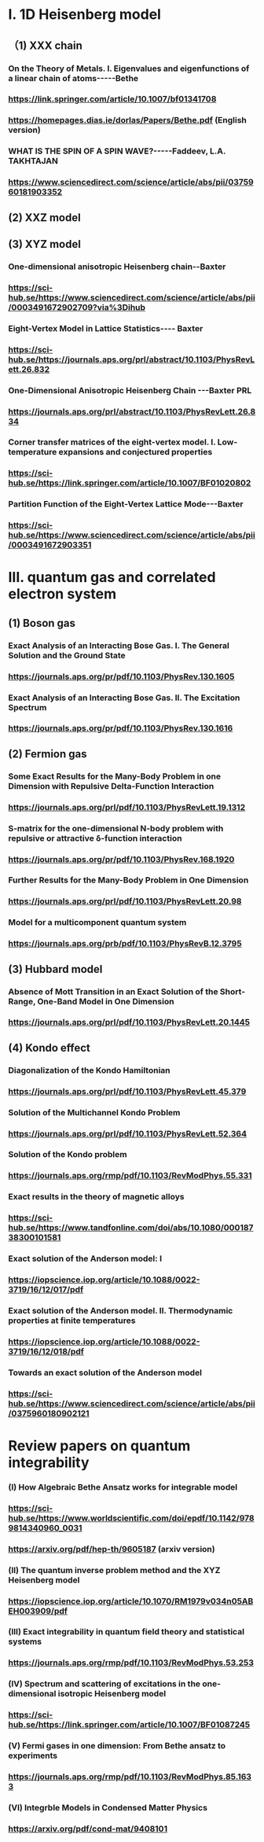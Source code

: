 # I. 1D Heisenberg model 
## （1) XXX chain  
### On the Theory of Metals. I. Eigenvalues and eigenfunctions of a linear chain of atoms-----Bethe 
### https://link.springer.com/article/10.1007/bf01341708
### https://homepages.dias.ie/dorlas/Papers/Bethe.pdf (English version)
### WHAT IS THE SPIN OF A SPIN WAVE?-----Faddeev, L.A. TAKHTAJAN
### https://www.sciencedirect.com/science/article/abs/pii/0375960181903352

## (2) XXZ model
###
###
###


## (3) XYZ model
### One-dimensional anisotropic Heisenberg chain--Baxter 
### https://sci-hub.se/https://www.sciencedirect.com/science/article/abs/pii/0003491672902709?via%3Dihub
### Eight-Vertex Model in Lattice Statistics---- Baxter
### https://sci-hub.se/https://journals.aps.org/prl/abstract/10.1103/PhysRevLett.26.832
### One-Dimensional Anisotropic Heisenberg Chain ---Baxter PRL
### https://journals.aps.org/prl/abstract/10.1103/PhysRevLett.26.834
### Corner transfer matrices of the eight-vertex model. I. Low-temperature expansions and conjectured properties
### https://sci-hub.se/https://link.springer.com/article/10.1007/BF01020802
###
###
### Partition Function of the Eight-Vertex Lattice Mode---Baxter
### https://sci-hub.se/https://www.sciencedirect.com/science/article/abs/pii/0003491672903351



# III.  quantum gas and correlated electron system 
## (1) Boson gas
### Exact Analysis of an Interacting Bose Gas. I. The General Solution and the Ground State
### https://journals.aps.org/pr/pdf/10.1103/PhysRev.130.1605
### Exact Analysis of an Interacting Bose Gas. II. The Excitation Spectrum
### https://journals.aps.org/pr/pdf/10.1103/PhysRev.130.1616
## (2) Fermion gas
### Some Exact Results for the Many-Body Problem in one Dimension with Repulsive Delta-Function Interaction
### https://journals.aps.org/prl/pdf/10.1103/PhysRevLett.19.1312
### S-matrix for the one-dimensional N-body problem with repulsive or attractive δ-function interaction
### https://journals.aps.org/pr/pdf/10.1103/PhysRev.168.1920
### Further Results for the Many-Body Problem in One Dimension
### https://journals.aps.org/prl/pdf/10.1103/PhysRevLett.20.98
### Model for a multicomponent quantum system
### https://journals.aps.org/prb/pdf/10.1103/PhysRevB.12.3795
## (3) Hubbard model 
### Absence of Mott Transition in an Exact Solution of the Short-Range, One-Band Model in One Dimension
### https://journals.aps.org/prl/pdf/10.1103/PhysRevLett.20.1445
## (4) Kondo effect 
### Diagonalization of the Kondo Hamiltonian
### https://journals.aps.org/prl/pdf/10.1103/PhysRevLett.45.379
### Solution of the Multichannel Kondo Problem
### https://journals.aps.org/prl/pdf/10.1103/PhysRevLett.52.364
### Solution of the Kondo problem 
### https://journals.aps.org/rmp/pdf/10.1103/RevModPhys.55.331
### Exact results in the theory of magnetic alloys
###  https://sci-hub.se/https://www.tandfonline.com/doi/abs/10.1080/00018738300101581
### Exact solution of the Anderson model: I
###  https://iopscience.iop.org/article/10.1088/0022-3719/16/12/017/pdf
### Exact solution of the Anderson model. II. Thermodynamic properties at finite temperatures
### https://iopscience.iop.org/article/10.1088/0022-3719/16/12/018/pdf

### Towards an exact solution of the Anderson model
### https://sci-hub.se/https://www.sciencedirect.com/science/article/abs/pii/0375960180902121



# Review papers on quantum integrability 
### (I) How Algebraic Bethe Ansatz works for integrable model
### https://sci-hub.se/https://www.worldscientific.com/doi/epdf/10.1142/9789814340960_0031
### https://arxiv.org/pdf/hep-th/9605187 (arxiv version)

### (II)  The quantum inverse problem method and the XYZ Heisenberg model
###  https://iopscience.iop.org/article/10.1070/RM1979v034n05ABEH003909/pdf

### (III) Exact integrability in quantum field theory and statistical systems
###  https://journals.aps.org/rmp/pdf/10.1103/RevModPhys.53.253

### (IV) Spectrum and scattering of excitations in the one-dimensional isotropic Heisenberg model
### https://sci-hub.se/https://link.springer.com/article/10.1007/BF01087245
### (V) Fermi gases in one dimension: From Bethe ansatz to experiments
###  https://journals.aps.org/rmp/pdf/10.1103/RevModPhys.85.1633
###  (VI)  Integrble Models in Condensed Matter Physics
###  https://arxiv.org/pdf/cond-mat/9408101

